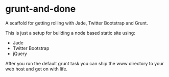 grunt-and-done
==============

A scaffold for getting rolling with Jade, Twitter Bootstrap and Grunt.

This is just a setup for building a node based static site using:

*   Jade
*   Twitter Bootstrap
*   jQuery

After you run the default grunt task you can ship the www directory to your 
web host and get on with life.  


